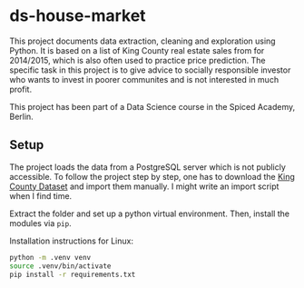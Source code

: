 # ds-house-market

This project documents data extraction, cleaning and exploration using
Python. It is based on a list of King County real estate sales from
for 2014/2015, which is also often used to practice price prediction.
The specific task in this project is to give advice to socially
responsible investor who wants to invest in poorer communites and is
not interested in much profit.

This project has been part of a Data Science course in the Spiced
Academy, Berlin.

## Setup

The project loads the data from a PostgreSQL server which is not
publicly accessible. To follow the project step by step, one has to
download the [King County
Dataset](https://www.kaggle.com/datasets/harlfoxem/housesalesprediction)
and import them manually. I might write an import script when I find time.

Extract the folder and set up a python virtual environment. Then,
install the modules via `pip`.

Installation instructions for Linux:

```bash
python -m .venv venv
source .venv/bin/activate
pip install -r requirements.txt
```
